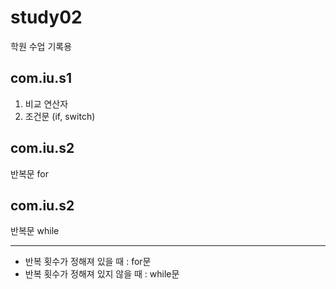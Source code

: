 # study02
학원 수업 기록용

## com.iu.s1
1. 비교 연산자
2. 조건문 (if, switch)


## com.iu.s2
반복문 for


## com.iu.s2
반복문 while

<hr>

<ul>
  <li>반복 횟수가 정해져 있을 때 : for문 </li>
  <li>반복 횟수가 정해져 있지 않을 때 : while문 </li>
</ul>
